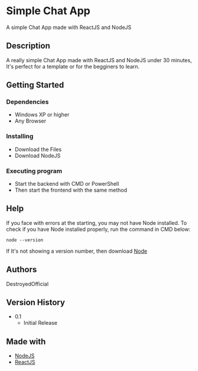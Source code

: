 # Simple Chat App

A simple Chat App made with ReactJS and NodeJS

## Description

A really simple Chat App made with ReactJS and NodeJS under 30 minutes, It's perfect for a template or for the begginers to learn.

## Getting Started

### Dependencies

* Windows XP or higher
* Any Browser

### Installing

* Download the Files
* Download NodeJS

### Executing program

* Start the backend with CMD or PowerShell
* Then start the frontend with the same method

## Help

If you face with errors at the starting, you may not have Node installed.
To check if you have Node installed properly, run the command in CMD below:
```
node --version
```
If It's not showing a version number, then download [Node](https://nodejs.org/en)

## Authors

DestroyedOfficial

## Version History

* 0.1
    * Initial Release

## Made with

* [NodeJS](https://nodejs.org/en)
* [ReactJS](https://react.dev/)
